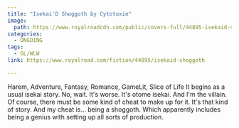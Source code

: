 ```yaml
---
title: "Isekai'D Shoggoth by Cytotoxin"
image:
  path: https://www.royalroadcdn.com/public/covers-full/44895-isekaid-shoggoth.jpg
categories:
  - ONGOING
tags:
  - GL/WLW
link: https://www.royalroad.com/fiction/44895/isekaid-shoggoth

---
```

Harem, Adventure, Fantasy, Romance, GameLit, Slice of Life
It begins as a usual isekai story.
No, wait. It's worse. It's otome isekai. And I'm the villain.
Of course, there must be some kind of cheat to make up for it. It's that kind of story.
And my cheat is... being a shoggoth. Which apparently includes being a genius with setting up all sorts of production.

